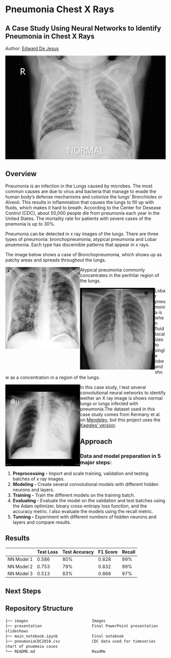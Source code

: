 # Pneumonia Chest X Rays
## A Case Study Using Neural Networks to Identify Pneumonia in Chest X Rays
Author: [Edward De Jesus](https://github.com/edejesus196)

<p><img src="./images/normal-pneumonia-animation.gif" alt="Header"></p>

## Overview
Pneumonia is an infection in the Lungs caused by microbes. The most common causes are due to virus and bacteria that manage to evade the human body’s defense mechanisms and colonize the lungs' Bronchioles or Alveoli. This results in inflammation that causes the lungs to fill up with fluids, which makes it hard to breath. According to the Center for Desease Control (CDC), about 50,000 people die from pneumonia each year in the United States. The mortality rate for patients with severe cases of the pnemonia is up to 30%.

Pneumonia can be detected in x ray images of the lungs. There are three types of pneumonia: bronchopneumonia, atypical pneumonia and Lobar pnuemonia. Each type has discernible patterns that appear in x rays.

The image below shows a case of Bronchopneumonia, which shows up as patchy areas and spreads throughout the lungs.
<p><img src="./images/X-ray_of_bronchopneumonia.png" width="235" height="256" style="float:left"></p>

Atypical pneumonia commonly  concentrates in the perihilar region of the lungs.
<p><img src="./images/Atypical_pneumonia.jpeg" width="235" height="256" style="float:left"></p>

Lobar pneumonia is when fluid localizes to single lobe and show as a concentration in a region of the lungs.
<p><img src="./images/lobar_pneumonia.jpeg" width="235" height="256" style="float:left"></p>


In this case study, I test several convolutional neural networks to identify wether an X ray image is shows normal lungs or lungs infected with pneumonia.The dataset used in this case study comes from Kermany et al. on [Mendeley](https://data.mendeley.com/datasets/rscbjbr9sj/3), but this project uses the [Kaggles’ version](https://www.kaggle.com/paultimothymooney/chest-xray-pneumonia).


## Approach

### Data and model preparation in 5 major steps:

1. **Preprocessing -** Import and scale training, validation and testing batches of x ray images.
2. **Modeling -** Create several convolutional models with different hidden neurons and layers.
3. **Training -** Train the different models on the training batch.
4. **Evaluating -** Evaluate the model on the validation and test batches using the Adam optimizer, binary cross-entropy loss function, and the accuracy metric. I also evaluate the models using the recall metric.
5. **Tunning -** Experiment with different numbers of hidden neurons and layers and compare results.

## Results

|          |Test Loss|Test Accuracy|F1 Score|Recall|
|:---------|:--------|:------------|:-------|:-----|
|NN Model 1|0.586    |80%          |0.828   |99%   |
|NN Model 2|0.753    |79%          |0.832   |99%   |
|NN Model 3|0.513    |83%          |0.868   |97%   |

## Next Steps

## Repository Structure
    
    ├── images                            Images
    ├── presentation                      Final PowerPoint presentation slideshows
    ├── main_notebook.ipynb               Final notebook 
    ├── pneumoniaCDC2010.csv              CDC data used for timeseries chart of pnuemoia cases
    └── README.md                         ReadMe